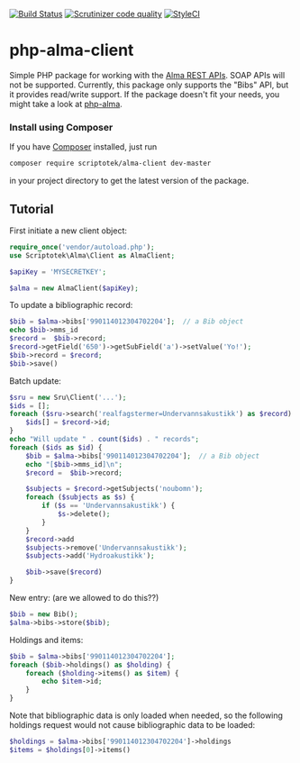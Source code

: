 [![Build Status](https://img.shields.io/travis/scriptotek/php-alma-client.svg)](https://travis-ci.org/scriptotek/php-alma-client)
[![Scrutinizer code quality](https://scrutinizer-ci.com/g/scriptotek/php-alma-client/badges/quality-score.png?b=master)](https://scrutinizer-ci.com/g/scriptotek/php-alma-client/?branch=master)
[![StyleCI](https://styleci.io/repos/35571779/shield)](https://styleci.io/repos/35571779)

# php-alma-client

Simple PHP package for working with the [Alma REST APIs](https://developers.exlibrisgroup.com/alma/apis).
SOAP APIs will not be supported.
Currently, this package only supports the "Bibs" API, but it provides read/write support.
If the package doesn't fit your needs, you might take a look at [php-alma](https://github.com/BCLibraries/php-alma).

### Install using Composer

If you have [Composer](https://getcomposer.org) installed, just run

```bash
composer require scriptotek/alma-client dev-master
```

in your project directory to get the latest version of the package.

## Tutorial

First initiate a new client object:

```php
require_once('vendor/autoload.php');
use Scriptotek\Alma\Client as AlmaClient;

$apiKey = 'MYSECRETKEY';

$alma = new AlmaClient($apiKey);
```

To update a bibliographic record:

```php
$bib = $alma->bibs['990114012304702204'];  // a Bib object
echo $bib->mms_id
$record =  $bib->record; 
$record->getField('650')->getSubField('a')->setValue('Yo!');
$bib->record = $record;
$bib->save()
```

Batch update:

```php
$sru = new Sru\Client('...');
$ids = [];
foreach ($sru->search('realfagstermer=Undervannsakustikk') as $record) {
	$ids[] = $record->id;
}
echo "Will update " . count($ids) . " records";
foreach ($ids as $id) {
	$bib = $alma->bibs['990114012304702204'];  // a Bib object
	echo "[$bib->mms_id]\n";
	$record =  $bib->record;

	$subjects = $record->getSubjects('noubomn');
	foreach ($subjects as $s) {
		if ($s == 'Undervannsakustikk') {
			$s->delete();
		}
	}
	$record->add
	$subjects->remove('Undervannsakustikk');
	$subjects->add('Hydroakustikk');

	$bib->save($record)
}
```


New entry: (are we allowed to do this??)

```php
$bib = new Bib();
$alma->bibs->store($bib);
```

Holdings and items:

```php
$bib = $alma->bibs['990114012304702204'];
foreach ($bib->holdings() as $holding) {
    foreach ($holding->items() as $item) {
        echo $item->id;
    }
}
```


Note that bibliographic data is only loaded when needed,
so the following holdings request would not cause bibliographic
data to be loaded:

```php
$holdings = $alma->bibs['990114012304702204']->holdings
$items = $holdings[0]->items()
```

